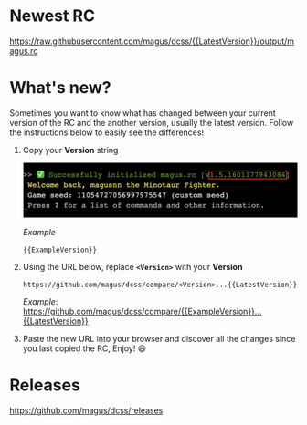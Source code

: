 # Newest RC

https://raw.githubusercontent.com/magus/dcss/{{LatestVersion}}/output/magus.rc

# What's new?

Sometimes you want to know what has changed between your current version
of the RC and the another version, usually the latest version.
Follow the instructions below to easily see the differences!

1. Copy your **Version** string

    ![Example screenshot highlighting magus.rc version string](https://raw.githubusercontent.com/magus/dcss/master/static/version-string-example.dac80c.png)

    _Example_
    ```
    {{ExampleVersion}}
    ```

1. Using the URL below, replace **`<Version>`** with your **Version**

    ```
    https://github.com/magus/dcss/compare/<Version>...{{LatestVersion}}
    ```
    _Example_: https://github.com/magus/dcss/compare/{{ExampleVersion}}...{{LatestVersion}}

1. Paste the new URL into your browser and discover all the changes since you last copied the RC, Enjoy! 😄


# Releases

https://github.com/magus/dcss/releases

